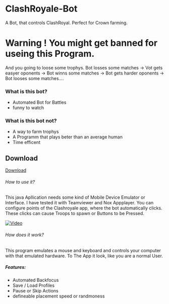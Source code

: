 # ClashRoyale-Bot
A Bot, that controls ClashRoyal. Perfect for Crown farming.

# Warning ! You might get banned for useing this Program.
And you going to loose some trophys.
Bot losses some matches -> Vot gets easyer oponents -> Bot winns some matches -> Bot gets harder oponents -> Bot looses some matches....
### What is this bot?
 * Automated Bot for Battles
 * funny to watch
 
### What is this bot not?
 * A way to farm trophys
 * A Programm that plays beter than an average human
 * Time efficent


## Download
[Download](http://github.com/mrbesen/clashroyale-bot/releases/)

###### How to use it?
This java Apllication needs some kind of Mobile Device Emulator or Interface.
I have tested it with Teamviewer and Nox Appplayer. You can configure points of the Clashroyale app, where the bot automatically clicks.
These clicks can cause Troops to spawn or Buttons to be Pressed.

[![Video](https://i.vimeocdn.com/video/641445132_640.jpg)](https://vimeo.com/222811186 "Video")

###### How does it work?
This program emulates a mouse and keyboard and controls your computer with that emulated hardware. To The App it look, like you are a normal User.

##### Features:
 * Automated Backfocus
 * Save / Load Profiles
 * Pause or Skip Actions
 * defineable placement speed or randmoness
